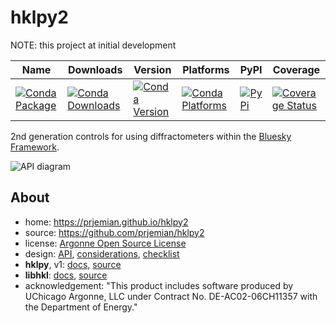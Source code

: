 # hklpy2

NOTE:  this project at initial development

| Name | Downloads | Version | Platforms | PyPI | Coverage |
| --- | --- | --- | --- | --- | --- |
| [![Conda Package](https://img.shields.io/badge/package-hklpy2-green.svg)](https://anaconda.org/conda-forge/hklpy2) | [![Conda Downloads](https://img.shields.io/conda/dn/conda-forge/hklpy2.svg)](https://anaconda.org/conda-forge/hklpy2) | [![Conda Version](https://img.shields.io/conda/vn/conda-forge/hklpy2.svg)](https://anaconda.org/conda-forge/hklpy2) | [![Conda Platforms](https://img.shields.io/conda/pn/conda-forge/hklpy2.svg)](https://anaconda.org/conda-forge/hklpy2) | [![PyPi](https://img.shields.io/pypi/v/hklpy2.svg)](https://pypi.python.org/pypi/hklpy2) | [![Coverage Status](https://coveralls.io/repos/github/prjemian/hklpy2/badge.svg?branch=main)](https://coveralls.io/github/prjemian/hklpy2?branch=main) |

2nd generation controls for using diffractometers within the [Bluesky
Framework](https://blueskyproject.io).

![API diagram](/docs/source/_static/hklpy2-block-diagram.png)

## About

- home: https://prjemian.github.io/hklpy2
- source: https://github.com/prjemian/hklpy2
- license: [Argonne Open Source License](/LICENSE)
- design: [API](/docs/source/api.rst), [considerations](/docs/source//design-discussion.md), [checklist](/docs/source/checklist_v2.md)
- **hklpy**, v1: [docs](https://blueskyproject.io/hklpy/), [source](https://github.com/bluesky/hklpy)
- **libhkl**: [docs](https://people.debian.org/~picca/hkl/hkl.html),  [source](https://repo.or.cz/hkl.git)
- acknowledgement: 
  "This product includes software produced by UChicago Argonne,
  LLC under Contract No. DE-AC02-06CH11357 with the Department of Energy."
